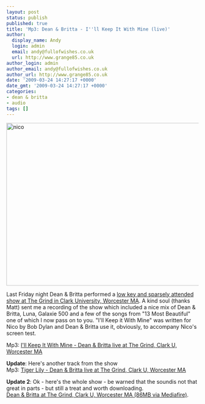 ```yaml
---
layout: post
status: publish
published: true
title: 'Mp3: Dean & Britta - I''ll Keep It With Mine (live)'
author:
  display_name: Andy
  login: admin
  email: andy@fullofwishes.co.uk
  url: http://www.grange85.co.uk
author_login: admin
author_email: andy@fullofwishes.co.uk
author_url: http://www.grange85.co.uk
date: '2009-03-24 14:27:17 +0000'
date_gmt: '2009-03-24 14:27:17 +0000'
categories:
- dean & britta
- audio
tags: []
---
```

<p><a href="http://www.flickr.com/photos/maile/3257967228/" title="nico by Mai Le, on Flickr"><img class="aligncenter" src="http://farm4.staticflickr.com/3384/3257967228_a1c8ca21d6_z.jpg" width="640" height="426" alt="nico"></a></p>
<p>Last Friday night Dean & Britta performed a <a href="/database/show/2009-03-20-dean-britta-the-grind-clark-university-worcester-ma-usa/">low key and sparsely attended show at The Grind in Clark University, Worcester MA</a>. A kind soul (thanks Matt) sent me a recording of the show which included a nice mix of Dean & Britta, Luna, Galaxie 500 and a few of the songs from "13 Most Beautiful" one of which I now pass on to you. "I'll Keep it With Mine" was written for Nico by Bob Dylan and Dean & Britta use it, obviously, to accompany Nico's screen test.</p>
<p>Mp3: <a href="http://www.box.net/shared/g2srot4x7m">I'll Keep It With Mine - Dean & Britta live at The Grind, Clark U, Worcester MA</a></p>
<p><ins datetime="2009-03-25T17:04:37+00:00">
<p><strong>Update</strong>: Here's another track from the show<br/>Mp3: <a href="http://www.box.net/shared/gegsec43fh">Tiger Lily - Dean & Britta live at The Grind, Clark U, Worcester MA</a></p>
<p></ins><ins datetime="2009-03-25T22:06:48+00:00"></p>
<p><strong>Update 2</strong>: Ok - here's the whole show - be warned that the soundis not that great in parts - but still a treat and worth downloading.<br/><a href='http://www.mediafire.com/?vuyigzjecin'>Dean & Britta at The Grind, Clark U, Worcester MA (86MB via Mediafire)</a>.</p>
<p></ins></p>
